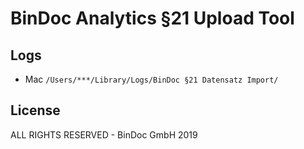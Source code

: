 # BinDoc Analytics §21 Upload Tool

## Logs
 - Mac `/Users/***/Library/Logs/BinDoc §21 Datensatz Import/`

## License

ALL RIGHTS RESERVED - BinDoc GmbH 2019
